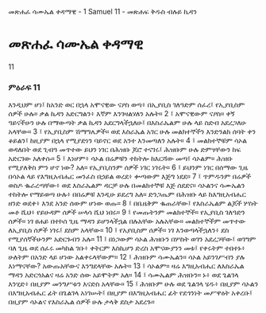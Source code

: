 ﻿
 መጽሐፈ ሳሙኤል ቀዳማዊ - 1 Samuel 11 - መጽሐፍ ቅዱስ ብሉይ ኪዳን
# መጽሐፈ ሳሙኤል ቀዳማዊ
11
### ምዕራፍ 11
እንዲህም ሆነ፤ ከአንድ ወር በኋላ አሞናዊው ናዖስ ወጣ፥ በኢያቢስ ገለዓድም ሰፈረ፤ የኢያቢስም ሰዎች ሁሉ። ቃል ኪዳን አድርግልን፥ እኛም እንገዛልሃለን አሉት።
2 ፤ አሞናዊውም ናዖስ። ቀኝ ዓይናችሁን ሁሉ በማውጣት ቃል ኪዳን አደርግላችኋለሁ፤ በእስራኤልም ሁሉ ላይ ስድብ አደረጋለሁ አላቸው።
3 ፤ የኢያቢስም ሽማግሌዎች። ወደ እስራኤል አገር ሁሉ መልክተኞችን እንድንልክ ሰባት ቀን ቆይልን፤ ከዚያም በኋላ የሚያድነን ባይኖር ወደ አንተ እንመጣለን አሉት።
4 ፤ መልክተኞቹም ሳኦል ወዳለበት ወደ ጊብዓ መጥተው ይህን ነገር በሕዝቡ ጆሮ ተናገሩ፤ ሕዝቡም ሁሉ ድምፃቸውን ከፍ አድርገው አለቀሱ።
5 ፤ እነሆም፥ ሳኦል በሬዎቹን ተከትሎ ከእርሻው መጣ፤ ሳኦልም። ሕዝቡ የሚያለቅስ ምን ሆኖ ነው? አለ። የኢያቢስንም ሰዎች ነገር ነገሩት።
6 ፤ ይህንም ነገር በሰማው ጊዜ በሳኦል ላይ የእግዚአብሔር መንፈስ በኃይል ወረደ፥ ቍጣውም እጅግ ነደደ።
7 ፤ ጥምዱንም በሬዎች ወስዶ ቈራረጣቸው፥ ወደ እስራኤልም ዳርቻ ሁሉ በመልክተኞቹ እጅ ሰደደና። ሳኦልንና ሳሙኤልን ተከትሎ የማይወጣ ሁሉ፥ በበሬዎቹ እንዲሁ ይደረግ አለ። ድንጋጤም በሕዝቡ ላይ ከእግዚአብሔር ዘንድ ወደቀ፥ እንደ አንድ ሰውም ሆነው ወጡ።
8 ፤ በቤዜቅም ቈጠራቸው፤ የእስራኤልም ልጆች ሦስት መቶ ሺህ፥ የይሁዳም ሰዎች ሠላሳ ሺህ ነበሩ።
9 ፤ የመጡትንም መልክተኞች። የኢያቢስ ገለዓድን ሰዎች። ነገ ፀሐይ በተኮሰ ጊዜ ማዳን ይሆንላችኋል በሉአቸው አሉአቸው። መልክተኞችም መጥተው ለኢያቢስ ሰዎች ነገሩ፤ ደስም አላቸው።
10 ፤ የአያቢስም ሰዎች። ነገ እንወጣላችኋለን፥ ደስ የሚያሰኛችሁንም አድርጉብን አሉ።
11 ፤ በነጋውም ሳኦል ሕዝቡን በሦስት ወገን አደረጋቸው፤ ወገግም ባለ ጊዜ ወደ ሰፈሩ መካከል ገቡ፥ ቀትርም እስኪሆን ድረስ አሞናውያንን መቱ፤ የቀሩትም ተበተኑ፥ ሁለትም በአንድ ላይ ሆነው አልቀሩላቸውም።
12 ፤ ሕዝቡም ሳሙኤልን። ሳኦል አይንገሥብን ያሉ እነማናቸው? አውጡአቸውና እንግደላቸው አሉት።
13 ፤ ሳኦልም። ዛሬ እግዚአብሔር ለእስራኤል ማዳን አድርጎአልና ዛሬ አንድ ሰው አይሞትም አለ።
14 ፤ ሳሙኤልም ሕዝቡን። ኑ፥ ወደ ጌልገላ እንሂድ፥ በዚያም መንግሥቱን እናድስ አላቸው።
15 ፤ ሕዝቡም ሁሉ ወደ ጌልገላ ሄዱ፥ በዚያም ሳኦልን በእግዚአብሔር ፊት በጌልገላ አነገሡት፤ በዚያም በእግዚአብሔር ፊት የደኅንነት መሥዋዕት አቀረቡ፤ በዚያም ሳኦልና የእስራኤል ሰዎች ሁሉ ታላቅ ደስታ አደረጉ። 
